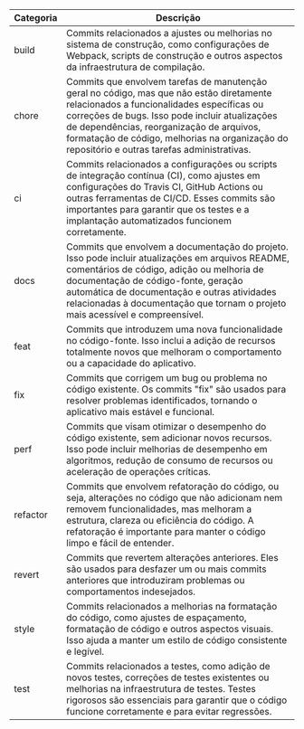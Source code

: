 | Categoria | Descrição                                                                                                                                                                                                                                                                                                                             |
| --------- | ------------------------------------------------------------------------------------------------------------------------------------------------------------------------------------------------------------------------------------------------------------------------------------------------------------------------------------- |
| build     | Commits relacionados a ajustes ou melhorias no sistema de construção, como configurações de Webpack, scripts de construção e outros aspectos da infraestrutura de compilação.                                                                                                                                                         |
| chore     | Commits que envolvem tarefas de manutenção geral no código, mas que não estão diretamente relacionados a funcionalidades específicas ou correções de bugs. Isso pode incluir atualizações de dependências, reorganização de arquivos, formatação de código, melhorias na organização do repositório e outras tarefas administrativas. |
| ci        | Commits relacionados a configurações ou scripts de integração contínua (CI), como ajustes em configurações do Travis CI, GitHub Actions ou outras ferramentas de CI/CD. Esses commits são importantes para garantir que os testes e a implantação automatizados funcionem corretamente.                                               |
| docs      | Commits que envolvem a documentação do projeto. Isso pode incluir atualizações em arquivos README, comentários de código, adição ou melhoria de documentação de código-fonte, geração automática de documentação e outras atividades relacionadas à documentação que tornam o projeto mais acessível e compreensível.                 |
| feat      | Commits que introduzem uma nova funcionalidade no código-fonte. Isso inclui a adição de recursos totalmente novos que melhoram o comportamento ou a capacidade do aplicativo.                                                                                                                                                         |
| fix       | Commits que corrigem um bug ou problema no código existente. Os commits "fix" são usados para resolver problemas identificados, tornando o aplicativo mais estável e funcional.                                                                                                                                                       |
| perf      | Commits que visam otimizar o desempenho do código existente, sem adicionar novos recursos. Isso pode incluir melhorias de desempenho em algoritmos, redução de consumo de recursos ou aceleração de operações críticas.                                                                                                               |
| refactor  | Commits que envolvem refatoração do código, ou seja, alterações no código que não adicionam nem removem funcionalidades, mas melhoram a estrutura, clareza ou eficiência do código. A refatoração é importante para manter o código limpo e fácil de entender.                                                                        |
| revert    | Commits que revertem alterações anteriores. Eles são usados para desfazer um ou mais commits anteriores que introduziram problemas ou comportamentos indesejados.                                                                                                                                                                     |
| style     | Commits relacionados a melhorias na formatação do código, como ajustes de espaçamento, formatação de código e outros aspectos visuais. Isso ajuda a manter um estilo de código consistente e legível.                                                                                                                                 |
| test      | Commits relacionados a testes, como adição de novos testes, correções de testes existentes ou melhorias na infraestrutura de testes. Testes rigorosos são essenciais para garantir que o código funcione corretamente e para evitar regressões.                                                                                       |
